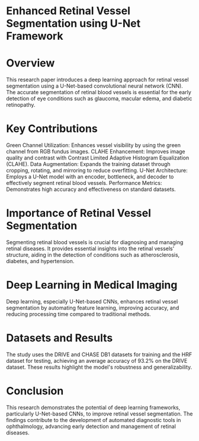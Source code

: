 # Enhanced Retinal Vessel Segmentation using U-Net Framework 
# Overview
This research paper introduces a deep learning approach for retinal vessel segmentation using a U-Net-based convolutional neural network (CNN). The accurate segmentation of retinal blood vessels is essential for the early detection of eye conditions such as glaucoma, macular edema, and diabetic retinopathy.

# Key Contributions
Green Channel Utilization: Enhances vessel visibility by using the green channel from RGB fundus images.
CLAHE Enhancement: Improves image quality and contrast with Contrast Limited Adaptive Histogram Equalization (CLAHE).
Data Augmentation: Expands the training dataset through cropping, rotating, and mirroring to reduce overfitting.
U-Net Architecture: Employs a U-Net model with an encoder, bottleneck, and decoder to effectively segment retinal blood vessels.
Performance Metrics: Demonstrates high accuracy and effectiveness on standard datasets.
# Importance of Retinal Vessel Segmentation
Segmenting retinal blood vessels is crucial for diagnosing and managing retinal diseases. It provides essential insights into the retinal vessels' structure, aiding in the detection of conditions such as atherosclerosis, diabetes, and hypertension.

# Deep Learning in Medical Imaging
Deep learning, especially U-Net-based CNNs, enhances retinal vessel segmentation by automating feature learning, improving accuracy, and reducing processing time compared to traditional methods.

# Datasets and Results
The study uses the DRIVE and CHASE DB1 datasets for training and the HRF dataset for testing, achieving an average accuracy of 93.2% on the DRIVE dataset. These results highlight the model's robustness and generalizability.

# Conclusion
This research demonstrates the potential of deep learning frameworks, particularly U-Net-based CNNs, to improve retinal vessel segmentation. The findings contribute to the development of automated diagnostic tools in ophthalmology, advancing early detection and management of retinal diseases.
